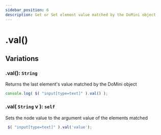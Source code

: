 ```yaml
---
sidebar_position: 6
description: Get or Set element value matched by the DoMini object
---
```


# .val()

## Variations

### .val(): ``String``
Returns the last element's value matched by the DoMini object
```javascript
console.log( $( "input[type=text]" ).val() );
```

### .val( ``String`` v ): ``self``
Sets the node value to the argument value of the elements matched
```javascript
 $( "input[type=text]" ).val('value');
```